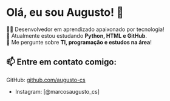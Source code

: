 # Olá, eu sou Augusto! 👋

👨‍💻 Desenvolvedor em aprendizado apaixonado por tecnologia!  
🌱 Atualmente estou estudando **Python, HTML e GitHub**.  
💬 Me pergunte sobre **TI, programação e estudos na área**!  

## 📫 Entre em contato comigo:
GitHub: [github.com/augusto-cs](https://github.com/augusto-cs)
- Instagram: [@marcosaugusto_cs]

